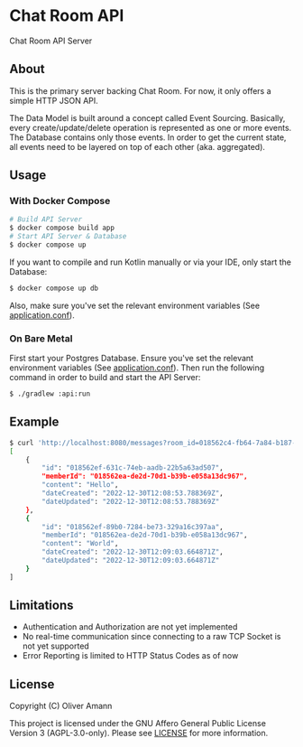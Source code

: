 # Chat Room API

Chat Room API Server 

## About

This is the primary server backing Chat Room. For now, it only offers a simple HTTP JSON API.

The Data Model is built around a concept called Event Sourcing. Basically, every create/update/delete operation is represented as one or more events. The Database contains only those events. In order to get the current state, all events need to be layered on top of each other (aka. aggregated).

## Usage

### With Docker Compose

```bash
# Build API Server
$ docker compose build app
# Start API Server & Database
$ docker compose up
```

If you want to compile and run Kotlin manually or via your IDE, only start the Database:
```bash
$ docker compose up db
```
Also, make sure you've set the relevant environment variables (See [application.conf](./api/src/main/resources/application.conf)).

### On Bare Metal

First start your Postgres Database. Ensure you've set the relevant environment variables (See [application.conf](./api/src/main/resources/application.conf)). Then run the following command in order to build and start the API Server:
```bash
$ ./gradlew :api:run
```

## Example

```bash
$ curl 'http://localhost:8080/messages?room_id=018562c4-fb64-7a84-b187-aec860bcbff8'
[
    {
        "id": "018562ef-631c-74eb-aadb-22b5a63ad507",
        "memberId": "018562ea-de2d-70d1-b39b-e058a13dc967",
        "content": "Hello",
        "dateCreated": "2022-12-30T12:08:53.788369Z",
        "dateUpdated": "2022-12-30T12:08:53.788369Z"
    },
    {
        "id": "018562ef-89b0-7284-be73-329a16c397aa",
        "memberId": "018562ea-de2d-70d1-b39b-e058a13dc967",
        "content": "World",
        "dateCreated": "2022-12-30T12:09:03.664871Z",
        "dateUpdated": "2022-12-30T12:09:03.664871Z"
    }
]
```

## Limitations

- Authentication and Authorization are not yet implemented
- No real-time communication since connecting to a raw TCP Socket is not yet supported
- Error Reporting is limited to HTTP Status Codes as of now

## License

Copyright (C) Oliver Amann

This project is licensed under the GNU Affero General Public License Version 3 (AGPL-3.0-only). Please see [LICENSE](./LICENSE) for more information.

